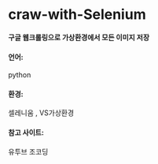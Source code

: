 # craw-with-Selenium

**구글 웹크롤링으로 가상환경에서 모든 이미지 저장**

#### 언어:
python 

#### 환경:
셀레니움 , VS가상환경 
 
#### 참고 사이트: 
유투브 조코딩
